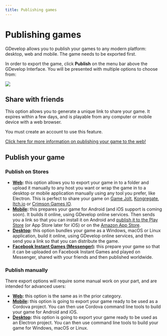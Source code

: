 ```yaml
---
title: Publishing games
---
```

# Publishing games

GDevelop allows you to publish your games to any modern platform: desktop, web and mobile. The game needs to be exported first.

In order to export the game, click **Publish** on the menu bar above the GDevelop Interface. You will be presented with multiple options to choose from:

![](/gdevelop5/sharegame.gif)

## Share with friends

This option allows you to generate a unique link to share your game. It expires within a few days, and is playable from any computer or mobile device with a web browser.

You must create an account to use this feature.

[Click here for more information on publishing your game to the web!](/gdevelop5/publishing/web)

## Publish your game

### Publish on Stores

  * **[Web](/gdevelop5/publishing/html5_game_in_a_local_folder):**  this option allows you to export your game in to a folder and upload it manually to any host you want or wrap the game in to a desktop or mobile application manually using any tool you prefer, like Electron. This is perfect to share your game on [Game Jolt](/gdevelop5/publishing/publishing-to-gamejolt-store), [Kongregate](/gdevelop5/publishing/publishing-to-kongregate-store), [Itch.io](/gdevelop5/publishing/publishing-to-itch-io) or [Crimson Games IO](/gdevelop5/publishing/publishing-to-crimsongames).
  * **[Mobile](/gdevelop5/publishing/android_and_ios):** this prepares your game for Android (and iOS support is coming soon). It builds it online, using GDevelop online services. Then sends you a link so that you can install it on Android and [publish it to the Play Store](/gdevelop5/publishing/android_and_ios/play-store) (or App Store later for iOS) or on the [Amazon App Store](/gdevelop5/publishing/publishing-to-amazon-app-store).
  * **[Desktop](/gdevelop5/publishing/windows-macos-linux)**: this option bundles your game as a Windows, macOS or Linux application, build it online, using GDevelop online services, and then send you a link so that you can distribute the game.
 * **[Facebook Instant Games (Messenger)](/gdevelop5/publishing/publishing-to-facebook-instant-games):** this prepare your game so that it can be uploaded on Facebook Instant Games and played on Messenger, shared with your friends and then published worldwide.

### Publish manually

There export options will require some manual work on your part, and are intended for advanced users:

 * **[Web](/gdevelop5/publishing/html5_game_in_a_local_folder):**  this option is the same as in the prior category.
 * **[Mobile](/gdevelop5/publishing/android_and_ios_with_cordova):** this option is going to export your game ready to be used as a Cordova project. You can then use Cordova command line tools to build your game for Android and iOS.
 * **[Desktop](/gdevelop5/publishing/windows-macos-linux-with-electron):** this option is going to export your game ready to be used as an Electron project. You can then use command line tools to build your game for Windows, macOS or Linux.